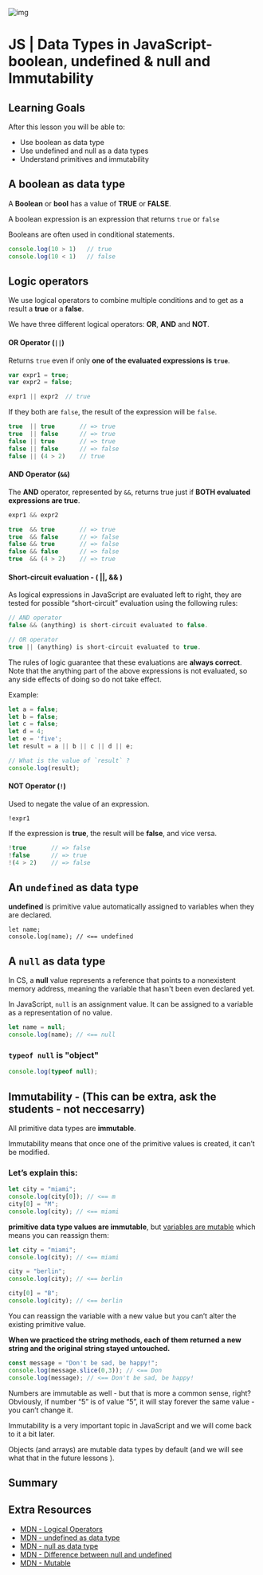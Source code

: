 ![img](https://s3-eu-west-1.amazonaws.com/ih-materials/uploads/upload_d5c5793015fec3be28a63c4fa3dd4d55.png)

# JS | Data Types in JavaScript-boolean, undefined & null and Immutability

## Learning Goals

After this lesson you will be able to:

- Use boolean as data type
- Use undefined and null as a data types
- Understand primitives and immutability





## A boolean as data type

A **Boolean** or **bool** has a value of **TRUE** or **FALSE**.

A boolean expression is an expression that returns `true` or `false` 

Booleans are often used in conditional statements.



```js
console.log(10 > 1)   // true
console.log(10 < 1)   // false
```







## Logic operators

We use logical operators to combine multiple conditions and to get as a result a **true** or a **false**.

We have three different logical operators: **OR**, **AND** and **NOT**.



#### OR Operator (`||`)

Returns `true` even if only **one of the evaluated expressions is `true`**.

```js
var expr1 = true;
var expr2 = false;

expr1 || expr2	// true
```

If they both are `false`, the result of the expression will be `false`.



```js
true  || true       // => true
true  || false      // => true
false || true       // => true
false || false      // => false
false || (4 > 2)    // true
```





#### AND Operator (`&&`)

The **AND** operator, represented by `&&`, returns true just if **BOTH evaluated expressions are true**.

```js
expr1 && expr2
```

```js
true  && true       // => true
true  && false      // => false
false && true       // => false
false && false      // => false
true  && (4 > 2)    // => true
```





#### Short-circuit evaluation - ( ||,  && )

As logical expressions in JavaScript are evaluated left to right, they are tested for possible “short-circuit” evaluation using the following rules:

```js
// AND operator
false && (anything) is short-circuit evaluated to false.

// OR operator
true || (anything) is short-circuit evaluated to true.
```

The rules of logic guarantee that these evaluations are **always correct**. Note that the anything part of the above expressions is not evaluated, so any side effects of doing so do not take effect.





Example:

```js
let a = false;
let b = false;
let c = false;
let d = 4;
let e = 'five';
let result = a || b || c || d || e;

// What is the value of `result` ?
console.log(result);
```





#### NOT Operator (`!`)

Used to negate the value of an expression.

```
!expr1
```

If the expression is **true**, the result will be **false**, and vice versa.

```js
!true 		// => false
!false 		// => true
!(4 > 2) 	// => false
```





## An `undefined` as data type

**undefined** is primitive value automatically assigned to variables when they are declared.

```
let name;
console.log(name); // <== undefined
```



## A `null` as data type

In CS, a **null** value represents a reference that points to a nonexistent memory address, meaning the variable that hasn't been even declared yet.



In JavaScript, `null` is an assignment value. It can be assigned to a variable as a representation of no value.

```js
let name = null;
console.log(name); // <== null
```



### 	`typeof null` is "object"

```js
console.log(typeof null);
```











## Immutability   -  (This can be extra, ask the students - not neccesarry)

All primitive data types are **immutable**. 

Immutability means that once one of the primitive values is created, it can’t be modified.



### 	Let’s explain this:

```js
let city = "miami";
console.log(city[0]); // <== m
city[0] = "M";
console.log(city); // <== miami
```





**primitive data type values are immutable**, but <u>variables are mutable</u> which means you can reassign them:



```js
let city = "miami";
console.log(city); // <== miami

city = "berlin";
console.log(city); // <== berlin

city[0] = "B";
console.log(city); // <== berlin
```



You can reassign the variable with a new value but you can’t alter the existing primitive value.



**When we practiced the string methods, each of them returned a new string and the original string stayed untouched.**



```js
const message = "Don't be sad, be happy!";
console.log(message.slice(0,3)); // <== Don
console.log(message); // <== Don't be sad, be happy!
```

Numbers are immutable as well - but that is more a common sense, right? Obviously, if number “5” is of value “5”, it will stay forever the same value - you can’t change it.





Immutability is a very important topic in JavaScript and we will come back to it a bit later.

Objects (and arrays) are mutable data types by default  (and we will see what that in the future lessons ).







## Summary

## Extra Resources

- [MDN - Logical Operators](https://developer.mozilla.org/en-US/docs/Web/JavaScript/Reference/Operators/Logical_Operators)
- [MDN - undefined as data type](https://developer.mozilla.org/en-US/docs/Glossary/Undefined)
- [MDN - null as data type](https://developer.mozilla.org/en-US/docs/Web/JavaScript/Reference/Global_Objects/null)
- [MDN - Difference between null and undefined](https://developer.mozilla.org/en-US/docs/Web/JavaScript/Reference/Global_Objects/null#Difference_between_null_and_undefined)
- [MDN - Mutable](https://developer.mozilla.org/en-US/docs/Glossary/Mutable)